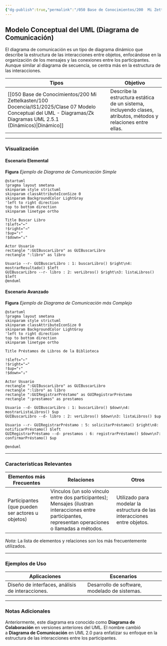 ```yaml
---
{"dg-publish":true,"permalink":"/050 Base de Conocimientos/200  Mi Zettelkasten/100 Docencia/IS1/2025/Clase 07 Modelo Conceptual del UML - Diagramas/Zk Modelo Conceptual del UML (Diagrama de Comunicación)/","tags":["digitalGarden","modeloConceptualUML"]}
---
```


## Modelo Conceptual del UML (Diagrama de Comunicación)

El diagrama de comunicación es un tipo de diagrama dinámico que describe la estructura de las interacciones entre objetos, enfocándose en la organización de los mensajes y las conexiones entre los participantes. Aunque similar al diagrama de secuencia, se centra más en la estructura de las interacciones.

| Tipos                                                       | Objetivo                                                                                                       |
| ----------------------------------------------------------- | -------------------------------------------------------------------------------------------------------------- |
| [[050 Base de Conocimientos/200  Mi Zettelkasten/100 Docencia/IS1/2025/Clase 07 Modelo Conceptual del UML - Diagramas/Zk Diagramas UML 2.5.1 (Dinámicos)\|Dinámico]] | Describe la estructura estática de un sistema, incluyendo clases, atributos, métodos y relaciones entre ellas. |

----
### Visualización
#### Escenario Elemental
**Figura**
_Ejemplo de Diagrama de Comunicación Simple_
```plantuml
@startuml
!pragma layout smetana
skinparam style strictuml
skinparam classAttributeIconSize 0
skinparam BackgroundColor LightGray
'left to right direction
top to bottom direction
skinparam linetype ortho

Title Buscar Libro
!$left="←"
!$right="→"
!$up="↑"
!$down="↓"

Actor Usuario
rectangle ":GUIBuscarLibro" as GUIBuscarLibro
rectangle ":libro" as libro

Usuario --r- GUIBuscarLibro : 1: buscarLibro() $right\n4: mostrarResultado() $left
GUIBuscarLibro --r- libro : 2: verLibros() $right\n3: listaLibros() $left
@enduml

```

#### Escenario Avanzado
**Figura**
_Ejemplo de Diagrama de Comunicación más Complejo_
```plantuml
@startuml
!pragma layout smetana
skinparam style strictuml
skinparam classAttributeIconSize 0
skinparam BackgroundColor LightGray
'left to right direction
top to bottom direction
skinparam linetype ortho

Title Préstamos de Libros de la Biblioteca

!$left="←"
!$right="→"
!$up="↑"
!$down="↓"

Actor Usuario
rectangle ":GUIBuscarLibro" as GUIBuscarLibro
rectangle ":libro" as libro
rectangle ":GUIRegistrarPréstamo" as GUIRegistrarPréstamo
rectangle ":prestamos" as prestamos

Usuario --d- GUIBuscarLibro : 1: buscarLibro() $down\n4: mostrarListaLibros() $up
GUIBuscarLibro --d- libro : 2: verLibros() $down\n3: listaLibros() $up

Usuario --r- GUIRegistrarPréstamo : 5: solicitarPréstamo() $right\n8: notificarPréstamo() $left
GUIRegistrarPréstamo --d- prestamos : 6: registrarPréstamo() $down\n7: confirmarPréstamo() $up

@enduml
```

----
### Características Relevantes

| Elementos más Frecuentes                         | Relaciones                                                                                                                                              | Otros                                                                    |
| ------------------------------------------------ | ------------------------------------------------------------------------------------------------------------------------------------------------------- | ------------------------------------------------------------------------ |
| Participantes (que pueden ser actores u objetos) | Vínculos (un solo vínculo entre dos participantes); Mensajes (ilustran interacciones entre participantes, representan operaciones o llamadas a métodos. | Utilizado para modelar la estructura de las interacciones entre objetos. |

_Nota_: La lista de elementos y relaciones son los más frecuentemente utilizados.

----
### Ejemplos de Uso

| Aplicaciones                                     | Escenarios                                    |
| ------------------------------------------------ | --------------------------------------------- |
| Diseño de interfaces, análisis de interacciones. | Desarrollo de software, modelado de sistemas. |

----
### Notas Adicionales
Anteriormente, este diagrama era conocido como **Diagrama de Colaboración** en versiones anteriores del UML. El nombre cambió a **Diagrama de Comunicación** en UML 2.0 para enfatizar su enfoque en la estructura de las interacciones entre los participantes.
